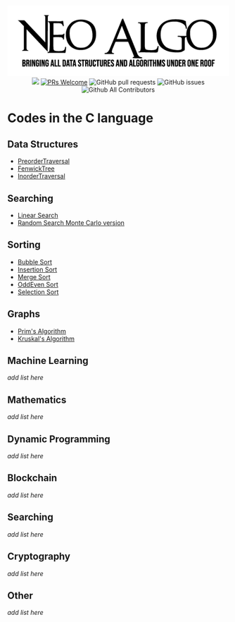 <p align="center">
    <img src="img/neo_algo.png"><br>
    <img src="https://img.shields.io/github/license/tesseractcoding/neoalgo?style=flat">
    <a href="http://makeapullrequest.com" target="_blank"><img src="https://img.shields.io/badge/PRs-welcome-brightgreen.svg?style=flat" alt="PRs Welcome"></a>
    <img alt="GitHub pull requests" src="https://img.shields.io/github/issues-pr/tesseractcoding/neoalgo">
    <img alt="GitHub issues" src="https://img.shields.io/github/issues/tesseractcoding/neoalgo">
    <img alt="Github All Contributors" src="https://img.shields.io/github/all-contributors/tesseractcoding/neoalgo">
</p>

# Codes in the C language

## Data Structures
* [PreorderTraversal](preordertraversal.c)
* [FenwickTree](FenwickTree.c)
* [InorderTraversal](inorder.c)
## Searching
- [Linear Search](linear_search.c)
- [Random Search Monte Carlo version](random_search.c)

## Sorting
* [Bubble Sort](bubble_sort.c)
* [Insertion Sort](InsertionSort.c)
* [Merge Sort](MergeSort.c)
* [OddEven Sort](oddevensort.c)
* [Selection Sort](selection_sort.c)


## Graphs
* [Prim's Algorithm](Prim_Algorithm.c)
* [Kruskal's Algorithm](Kruskal_Algorithm.c)


## Machine Learning
_add list here_

## Mathematics
_add list here_

## Dynamic Programming
_add list here_

## Blockchain
_add list here_

## Searching
_add list here_

## Cryptography
_add list here_

## Other
_add list here_
